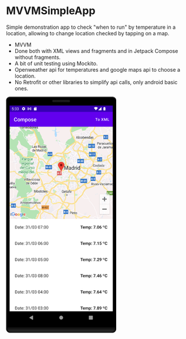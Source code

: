 # MVVMSimpleApp
Simple demonstration app to check "when to run" by temperature in a location, allowing to change location checked by tapping on a map.

- MVVM
- Done both with XML views and fragments and in Jetpack Compose without fragments. 
- A bit of unit testing using Mockito.
- Openweather api for temperatures and google maps api to choose a location.
- No Retrofit or other libraries to simplify api calls, only android basic ones. 

<img src="https://github.com/kleiren/MVVMSimpleApp/blob/master/screenshots/Screenshot_20220329_173658.png" width="300">
